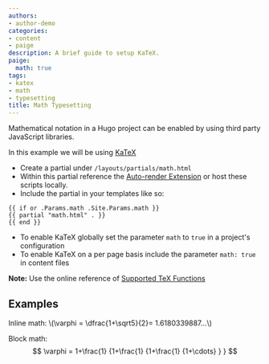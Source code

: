 ```yaml
---
authors:
- author-demo
categories:
- content
- paige
description: A brief guide to setup KaTeX.
paige:
  math: true
tags:
- katex
- math
- typesetting
title: Math Typesetting
---
```


<!--
The MIT License (MIT)

Copyright (c) 2014 Steve Francia

Permission is hereby granted, free of charge, to any person obtaining a copy
of this software and associated documentation files (the "Software"), to deal
in the Software without restriction, including without limitation the rights
to use, copy, modify, merge, publish, distribute, sublicense, and/or sell
copies of the Software, and to permit persons to whom the Software is
furnished to do so, subject to the following conditions:

The above copyright notice and this permission notice shall be included in all
copies or substantial portions of the Software.

THE SOFTWARE IS PROVIDED "AS IS", WITHOUT WARRANTY OF ANY KIND, EXPRESS OR
IMPLIED, INCLUDING BUT NOT LIMITED TO THE WARRANTIES OF MERCHANTABILITY,
FITNESS FOR A PARTICULAR PURPOSE AND NONINFRINGEMENT. IN NO EVENT SHALL THE
AUTHORS OR COPYRIGHT HOLDERS BE LIABLE FOR ANY CLAIM, DAMAGES OR OTHER
LIABILITY, WHETHER IN AN ACTION OF CONTRACT, TORT OR OTHERWISE, ARISING FROM,
OUT OF OR IN CONNECTION WITH THE SOFTWARE OR THE USE OR OTHER DEALINGS IN THE
SOFTWARE.
-->

Mathematical notation in a Hugo project can be enabled by using third party JavaScript libraries.
<!--more-->

In this example we will be using [KaTeX](https://katex.org/)

- Create a partial under `/layouts/partials/math.html`
- Within this partial reference the [Auto-render Extension](https://katex.org/docs/autorender.html) or host these scripts locally.
- Include the partial in your templates like so:

```
{{ if or .Params.math .Site.Params.math }}
{{ partial "math.html" . }}
{{ end }}
```

- To enable KaTeX globally set the parameter `math` to `true` in a project's configuration
- To enable KaTeX on a per page basis include the parameter `math: true` in content files

**Note:** Use the online reference of [Supported TeX Functions](https://katex.org/docs/supported.html)

## Examples

<p>
Inline math: \(\varphi = \dfrac{1+\sqrt5}{2}= 1.6180339887…\)
</p>

Block math:
$$
 \varphi = 1+\frac{1} {1+\frac{1} {1+\frac{1} {1+\cdots} } }
$$
